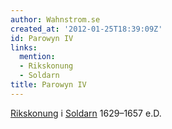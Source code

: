 ```yaml
---
author: Wahnstrom.se
created_at: '2012-01-25T18:39:09Z'
id: Parowyn IV
links:
  mention:
  - Rikskonung
  - Soldarn
title: Parowyn IV
---
```


[Rikskonung] i [Soldarn] 1629–1657 e.D.

  [Rikskonung]: Rikskonung
  [Soldarn]: Soldarn